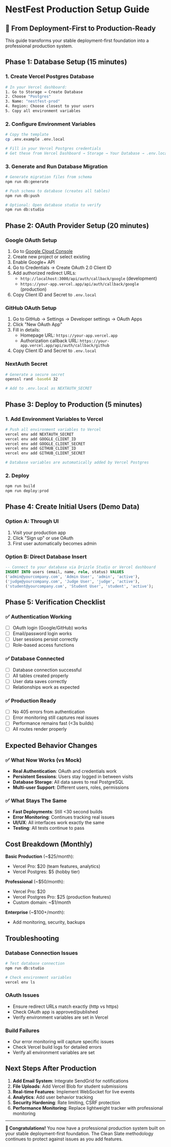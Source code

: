 # NestFest Production Setup Guide

## 🚀 From Deployment-First to Production-Ready

This guide transforms your stable deployment-first foundation into a professional production system.

## Phase 1: Database Setup (15 minutes)

### 1. Create Vercel Postgres Database
```bash
# In your Vercel dashboard:
1. Go to Storage → Create Database
2. Choose "Postgres" 
3. Name: "nestfest-prod"
4. Region: Choose closest to your users
5. Copy all environment variables
```

### 2. Configure Environment Variables
```bash
# Copy the template
cp .env.example .env.local

# Fill in your Vercel Postgres credentials
# Get these from Vercel Dashboard → Storage → Your Database → .env.local tab
```

### 3. Generate and Run Database Migration
```bash
# Generate migration files from schema
npm run db:generate

# Push schema to database (creates all tables)
npm run db:push

# Optional: Open database studio to verify
npm run db:studio
```

## Phase 2: OAuth Provider Setup (20 minutes)

### Google OAuth Setup
1. Go to [Google Cloud Console](https://console.cloud.google.com)
2. Create new project or select existing
3. Enable Google+ API
4. Go to Credentials → Create OAuth 2.0 Client ID
5. Add authorized redirect URLs:
   - `http://localhost:3000/api/auth/callback/google` (development)
   - `https://your-app.vercel.app/api/auth/callback/google` (production)
6. Copy Client ID and Secret to `.env.local`

### GitHub OAuth Setup
1. Go to GitHub → Settings → Developer settings → OAuth Apps
2. Click "New OAuth App"
3. Fill in details:
   - Homepage URL: `https://your-app.vercel.app`
   - Authorization callback URL: `https://your-app.vercel.app/api/auth/callback/github`
4. Copy Client ID and Secret to `.env.local`

### NextAuth Secret
```bash
# Generate a secure secret
openssl rand -base64 32

# Add to .env.local as NEXTAUTH_SECRET
```

## Phase 3: Deploy to Production (5 minutes)

### 1. Add Environment Variables to Vercel
```bash
# Push all environment variables to Vercel
vercel env add NEXTAUTH_SECRET
vercel env add GOOGLE_CLIENT_ID
vercel env add GOOGLE_CLIENT_SECRET
vercel env add GITHUB_CLIENT_ID
vercel env add GITHUB_CLIENT_SECRET

# Database variables are automatically added by Vercel Postgres
```

### 2. Deploy
```bash
npm run build
npm run deploy:prod
```

## Phase 4: Create Initial Users (Demo Data)

### Option A: Through UI
1. Visit your production app
2. Click "Sign up" or use OAuth
3. First user automatically becomes admin

### Option B: Direct Database Insert
```sql
-- Connect to your database via Drizzle Studio or Vercel dashboard
INSERT INTO users (email, name, role, status) VALUES 
('admin@yourcompany.com', 'Admin User', 'admin', 'active'),
('judge@yourcompany.com', 'Judge User', 'judge', 'active'),
('student@yourcompany.com', 'Student User', 'student', 'active');
```

## Phase 5: Verification Checklist

### ✅ Authentication Working
- [ ] OAuth login (Google/GitHub) works
- [ ] Email/password login works  
- [ ] User sessions persist correctly
- [ ] Role-based access functions

### ✅ Database Connected
- [ ] Database connection successful
- [ ] All tables created properly
- [ ] User data saves correctly
- [ ] Relationships work as expected

### ✅ Production Ready
- [ ] No 405 errors from authentication
- [ ] Error monitoring still captures real issues
- [ ] Performance remains fast (<3s builds)
- [ ] All routes render properly

## Expected Behavior Changes

### ✅ What Now Works (vs Mock)
- **Real Authentication**: OAuth and credentials work
- **Persistent Sessions**: Users stay logged in between visits
- **Database Storage**: All data saves to real PostgreSQL
- **Multi-user Support**: Different users, roles, permissions

### ✅ What Stays The Same
- **Fast Deployments**: Still <30 second builds
- **Error Monitoring**: Continues tracking real issues  
- **UI/UX**: All interfaces work exactly the same
- **Testing**: All tests continue to pass

## Cost Breakdown (Monthly)

**Basic Production** (~$25/month):
- Vercel Pro: $20 (team features, analytics)
- Vercel Postgres: $5 (hobby tier)

**Professional** (~$50/month):
- Vercel Pro: $20
- Vercel Postgres Pro: $25 (production features)
- Custom domain: ~$1/month

**Enterprise** (~$100+/month):
- Add monitoring, security, backups

## Troubleshooting

### Database Connection Issues
```bash
# Test database connection
npm run db:studio

# Check environment variables
vercel env ls
```

### OAuth Issues
- Ensure redirect URLs match exactly (http vs https)
- Check OAuth app is approved/published
- Verify environment variables are set in Vercel

### Build Failures
- Our error monitoring will capture specific issues
- Check Vercel build logs for detailed errors
- Verify all environment variables are set

## Next Steps After Production

1. **Add Email System**: Integrate SendGrid for notifications
2. **File Uploads**: Add Vercel Blob for student submissions  
3. **Real-time Features**: Implement WebSocket for live events
4. **Analytics**: Add user behavior tracking
5. **Security Hardening**: Rate limiting, CSRF protection
6. **Performance Monitoring**: Replace lightweight tracker with professional monitoring

---

**🎉 Congratulations!** You now have a professional production system built on your stable deployment-first foundation. The Clean Slate methodology continues to protect against issues as you add features.